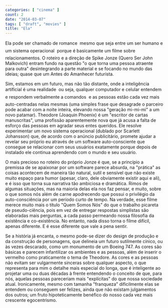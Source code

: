 ```yaml
---
categories: [ "cinema" ]
count: 2
date: "2014-03-07"
tags: [ "draft", "movies" ]
title: "Ela"
---
```

Ela pode ser chamado de romance  mesmo que seja entre um ser humano
e um sistema operacional  porque é basicamente um filme sobre
relacionamentos. O roteiro e a direção de Spike Jonze (Quero Ser John
Malkovich) entram fundo na questão "o que torna uma pessoa atraente para
outra" desintegrando a parte material e se focando no mundo das ideias;
quase que um Antes do Amanhecer futurista.

Sim, estamos em um futuro, mas não tão distante, onde a inteligência
artificial é uma realidade  ou seja, qualquer computador e celular
entendem e respondem verbalmente a comandos  e as pessoas estão cada
vez mais auto-centradas nelas mesmas (uma simples frase que desagrade
o parceiro pode acabar com a noite inteira, elevando nossa "geração
mi-mi-mi" a um novo patamar). Theodore (Joaquin Phoenix) é um "escritor
de cartas manuscritas", uma profissão aparentemente nova que já acusa a
falta de esforço das pessoas em agradar seus entes queridos. Ele resolve
experimentar um novo sistema operacional (dublado por Scarlett Johansson)
que, de acordo com o anúncio publicitário, promete ajudar a revelar
seu próprio eu através de um software auto-consciente que consegue se
relacionar com seus usuários exatamente porque depois de instalado ele
continua aprendendo com o mundo e seu usuário.

O mais precioso no roteiro do próprio Jonze é que, se a princípio a
premissa de se apaixonar por um software parece absurda, na "prática"
as coisas acontecem de maneira tão natural, sutil e sensível que
não existe muito espaço para humor (apesar, claro, dele obviamente
existir aqui e ali), e é isso que torna sua narrativa tão ambiciosa e
dramática. Rimos de algumas situações, mas na maioria delas ela nos
faz pensar, e muito, sobre o que somos nós além de carne apodrecendo
que possui o privilégio da auto-consciência por um período curto de
tempo. Na verdade, esse filme merece muito mais o título "Quem Somos
Nós" do que o trabalho picareta de pseudo-ciência, pois em vez de
entregar respostas simplistas são elaboradas mais perguntas, a cada passo
permeando nossa filosofia da existência e co-existência. No entanto,
nada disso torna o filme difícil, apenas diferente. E é esse diferente
que vale a pena sentir.

Se a história já encanta, o mesmo pode-se dizer do design de produção
e da construção de personagens, que delineia um futuro sutilmente
cínico, ou às vezes descarado, como um monumento de um Boeing 747. As
cores são básicas e parecem infantilizar os ambientes e as pessoas,
além de inserir o vermelho como praticamente o tema de Theodore. As
cores e as pessoas não evitam ser vulgarmente sinceras sobre qualquer
aspecto, o que representa para mim o detalhe mais especial do longa, que
é inteligente ao projetar uma ou duas décadas à frente entendendo o
conceito de que, para nós, aquelas pessoas pareceriam mais "explícitas"
do que nossa sociedade atual. Ironicamente, mesmo com tamanha "franqueza"
dificilmente elas se entendem ou conseguem ser felizes, ainda que não
existam julgamentos dos outros; um fruto hipoteticamente benéfico do
nosso cada vez mais crescente egocentrismo.
